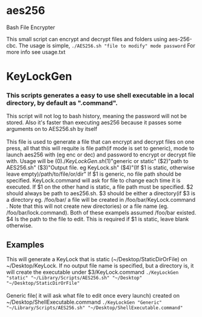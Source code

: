 # aes256
Bash File Encrypter

This small script can encrypt and decrypt files and folders using aes-256-cbc. The usage is simple, `./AES256.sh "file to modify" mode password` For more info see usage.txt

# KeyLockGen
### This scripts generates a easy to use shell executable in a local directory, by default as ".command". 
This script will not log to bash history, meaning the password will not be stored. Also it's faster than executing aes256 because it passes some arguments on to AES256.sh by itself<br><br>
This file is used to generate a file that can encrypt and decrypt files on one press, all that this will requite is file path(if mode is set to generic), mode to launch aes256 with (eg enc or dec) and password to encrypt or decrypt file with.
Usage will be ($0)./KeyLockGen.sh ($1)"generic or static" ($2)"path to AES256.sh" ($3)"Output file. eg KeyLock.sh" ($4)"(If $1 is static, otherwise leave empty)/path/to/file/or/dir" 
If $1 is generic, no file path should be specified. KeyLock.command will ask for file to change each time it is executed.
If $1 on the other hand is static, a file path must be specified.
$2 should always be path to aes256.sh.
$3 should be either a directory(if $3 is a directory eg. /foo/bar/ a file will be created in /foo/bar/KeyLock.command . Note that this will not create new directories) or a file name (eg. /foo/bar/lock.command). Both of these exampels assumed /foo/bar existed.
$4 Is the path to the file to edit. This is required if $1 is static, leave blank otherwise.


## Examples
This will generate a KeyLock that is static (~/Desktop/StaticDirOrFile) on ~/Desktop/KeyLock. If no output file name is specified, but a directory is, it will create the executable under $3/KeyLock.command
`./KeyLockGen "static" "~/Library/Scripts/AES256.sh" "~/Desktop" "~/Desktop/StaticDirOrFile"`
<br><br>
Generic file( it will ask what file to edit once every launch) created on ~/Desktop/ShellExecutable.command
`./KeyLockGen "Generic" "~/Library/Scripts/AES256.sh" "~/Desktop/ShellExecutable.command"`
